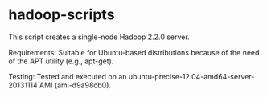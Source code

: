 hadoop-scripts
==============

This script creates a single-node Hadoop 2.2.0 server.

Requirements: Suitable for Ubuntu-based distributions because of the need of the APT utility (e.g., apt-get).

Testing: Tested and executed on an ubuntu-precise-12.04-amd64-server-20131114 AMI (ami-d9a98cb0).
